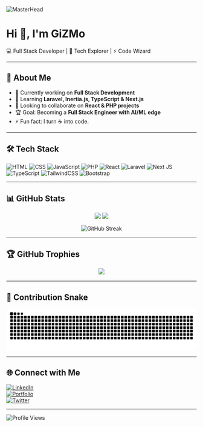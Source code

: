 <!-- Profile Banner -->
![MasterHead](https://i.imgur.com/zFzVgWA.gif)

# Hi 👋, I'm GiZMo  
💻 Full Stack Developer | 🚀 Tech Explorer | ⚡ Code Wizard  

---

## 🚀 About Me
- 🔭 Currently working on **Full Stack Development**
- 🌱 Learning **Laravel, Inertia.js, TypeScript & Next.js**
- 👯 Looking to collaborate on **React & PHP projects**
- 🏆 Goal: Becoming a **Full Stack Engineer with AI/ML edge**
- ⚡ Fun fact: I turn ☕ into code.

---

## 🛠️ Tech Stack
![HTML](https://img.shields.io/badge/HTML5-E34F26?style=for-the-badge&logo=html5&logoColor=white)
![CSS](https://img.shields.io/badge/CSS3-1572B6?style=for-the-badge&logo=css3&logoColor=white)
![JavaScript](https://img.shields.io/badge/JavaScript-323330?style=for-the-badge&logo=javascript&logoColor=F7DF1E)
![PHP](https://img.shields.io/badge/PHP-777BB4?style=for-the-badge&logo=php&logoColor=white)
![React](https://img.shields.io/badge/React-20232A?style=for-the-badge&logo=react&logoColor=61DAFB)
![Laravel](https://img.shields.io/badge/Laravel-FF2D20?style=for-the-badge&logo=laravel&logoColor=white)
![Next JS](https://img.shields.io/badge/Next.js-000000?style=for-the-badge&logo=nextdotjs&logoColor=white)
![TypeScript](https://img.shields.io/badge/TypeScript-007ACC?style=for-the-badge&logo=typescript&logoColor=white)
![TailwindCSS](https://img.shields.io/badge/TailwindCSS-38B2AC?style=for-the-badge&logo=tailwind-css&logoColor=white)
![Bootstrap](https://img.shields.io/badge/Bootstrap-563D7C?style=for-the-badge&logo=bootstrap&logoColor=white)

---

## 📊 GitHub Stats
<p align="center">
  <img src="https://github-readme-stats.vercel.app/api?username=its-gizmo47&show_icons=true&theme=tokyonight" height="180"/>
  <img src="https://github-readme-stats.vercel.app/api/top-langs/?username=its-gizmo47&layout=compact&theme=tokyonight" height="180"/>
</p>

<p align="center">
  <img src="https://github-readme-streak-stats.herokuapp.com/?user=its-gizmo47&theme=tokyonight" alt="GitHub Streak"/>
</p>

---

## 🏆 GitHub Trophies
<p align="center">
  <img src="https://github-profile-trophy.vercel.app/?username=its-gizmo47&theme=onedark&row=1&column=6"/>
</p>

---

## 🐍 Contribution Snake
![snake gif](https://github.com/its-gizmo47/its-gizmo47/blob/output/github-contribution-grid-snake.svg)

---

## 🌐 Connect with Me
[![LinkedIn](https://img.shields.io/badge/LinkedIn-0A66C2?style=for-the-badge&logo=linkedin&logoColor=white)](your-linkedin-url)  
[![Portfolio](https://img.shields.io/badge/Portfolio-000000?style=for-the-badge&logo=firefox&logoColor=white)](your-portfolio-url)  
[![Twitter](https://img.shields.io/badge/Twitter-1DA1F2?style=for-the-badge&logo=twitter&logoColor=white)](your-twitter-url)  

---

![Profile Views](https://komarev.com/ghpvc/?username=its-gizmo47&color=blueviolet&style=for-the-badge)
